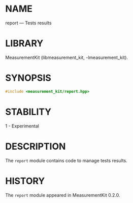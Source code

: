 # NAME
report &mdash; Tests results

# LIBRARY
MeasurementKit (libmeasurement_kit, -lmeasurement_kit).

# SYNOPSIS
```C++
#include <measurement_kit/report.hpp>
```

# STABILITY

1 - Experimental

# DESCRIPTION

The `report` module contains code to manage tests results.

# HISTORY

The `report` module appeared in MeasurementKit 0.2.0.
